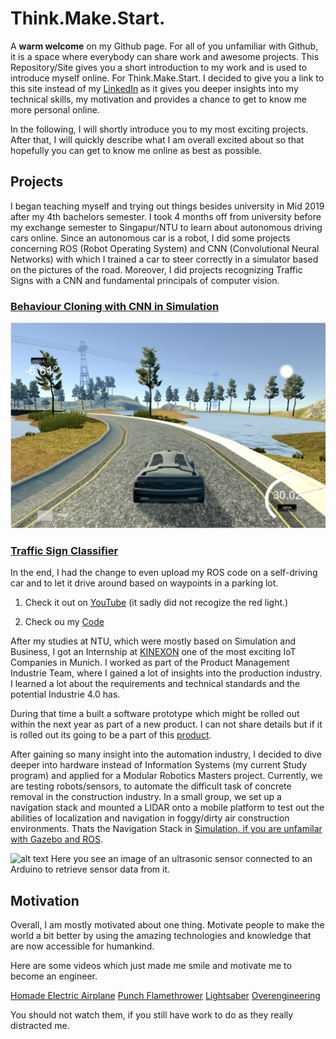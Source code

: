 # Think.Make.Start.

[//]: # (Image References)
[image1]: ./examples/simulator.png "Recovery Image"
[image2]: ./examples/placeholder_small.png "Normal Image"

A **warm welcome** on my Github page. For all of you unfamiliar with Github, it is a space where everybody can share work and awesome projects. This Repository/Site gives you a short introduction to my work and is used to introduce myself online. For Think.Make.Start. I decided to give you a link to this site instead of my [LinkedIn](https://www.linkedin.com/in/vinzenz-trimborn) as it gives you deeper insights into my technical skills, my motivation and provides a chance to get to know me more personal online. 

In the following, I will shortly introduce you to my most exciting projects. After that, I will quickly describe what I am overall excited about so that hopefully you can get to know me online as best as possible. 

## Projects

I began teaching myself and trying out things besides university in Mid 2019 after my 4th bachelors semester. I took 4 months off from university before my exchange semester to Singapur/NTU to learn about autonomous driving cars online. Since an autonomous car is a robot, I did some projects concerning ROS (Robot Operating System) and CNN (Convolutional Neural Networks) with which I trained a car to steer correctly in a simulator based on the pictures of the road. Moreover, I did projects recognizing Traffic Signs with a CNN and fundamental principals of computer vision. 


### [Behaviour Cloning with CNN in Simulation](https://github.com/VinzenzTrimborn/Behavioral-Cloning)

![alt text][image1]

### [Traffic Sign Classifier](https://github.com/VinzenzTrimborn/TrafficSignClassifier)
 
In the end, I had the change to even upload my ROS code on a self-driving car and to let it drive around based on waypoints in a parking lot.

1. Check it out on [YouTube](https://youtu.be/89S7Zg-x7hw) (it sadly did not recogize the red light.)

2. Check ou my [Code](https://github.com/VinzenzTrimborn/CarND-Capstone)

After my studies at NTU, which were mostly based on Simulation and Business, I got an Internship at [KINEXON](https://kinexon.com) one of the most exciting IoT Companies in Munich. I worked as part of the Product Management Industrie Team, where I gained a lot of insights into the production industry. I learned a lot about the requirements and technical standards and the potential Industrie 4.0 has.

During that time a built a software prototype which might be rolled out within the next year as part of a new product. I can not share details but if it is rolled out its going to be a part of this [product](https://kinexon.com/de/robotik). 

After gaining so many insight into the automation industry, I decided to dive deeper into hardware instead of Information Systems (my current Study program) and applied for a Modular Robotics Masters project. Currently, we are testing robots/sensors, to automate the difficult task of concrete removal in the construction industry. In a small group, we set up a navigation stack and mounted a LIDAR onto a mobile platform to test out the abilities of localization and navigation in foggy/dirty air construction environments. Thats the Navigation Stack in [Simulation, if you are unfamilar with Gazebo and ROS](https://youtu.be/7Jnp075ZveI). 


![alt text][image2]
Here you see an image of an ultrasonic sensor connected to an Arduino to retrieve sensor data from it.

## Motivation
Overall, I am mostly motivated about one thing. Motivate people to make the world a bit better by using the amazing technologies and knowledge that are now accessible for humankind. 

Here are some videos which just made me smile and motivate me to become an engineer. 

[Homade Electric Airplane](https://www.youtube.com/watch?v=hp7JcmwKQcU&t=743s)
[Punch Flamethrower](https://www.youtube.com/watch?v=GS9A1JuOKE8)
[Lightsaber](https://www.youtube.com/watch?v=xC6J4T_hUKg)
[Overengineering](https://www.youtube.com/watch?v=h4T_LlK1VE4)

You should not watch them, if you still have work to do as they really distracted me.
